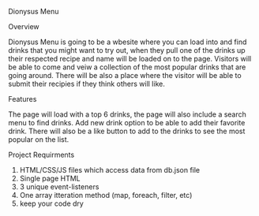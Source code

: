 Dionysus Menu

Overview 

Dionysus Menu is going to be a wbesite where you can load into and find drinks
that you might want to try out, when they pull one of the drinks up their
respected recipe and name will be loaded on to the page. Visitors will be
able to come and veiw a collection of the most popular drinks that are going
around. There will be also a place where the visitor will be able to submit
their recipies if they think others will like. 

Features

The page will load with a top 6 drinks, the page will also include a search 
menu to find drinks. Add new drink option to be able to add their favorite
drink. There will also be a like button to add to the drinks to see the most 
popular on the list. 


Project Requirments
1. HTML/CSS/JS files which access data from db.json file
2. Single page HTML
3. 3 unique event-listeners
4. One array itteration method (map, foreach, filter, etc)
5. keep your code dry 


